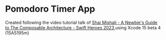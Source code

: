 # Pomodoro Timer App

Created following the video tutorial talk of
[Shai Mishali - A Newbie's Guide to The Composable Architecture - Swift Heroes 2023
](https://www.youtube.com/watch?v=XWZmgbylTpc)
using Xcode 15 beta 4 (15A5195m)
